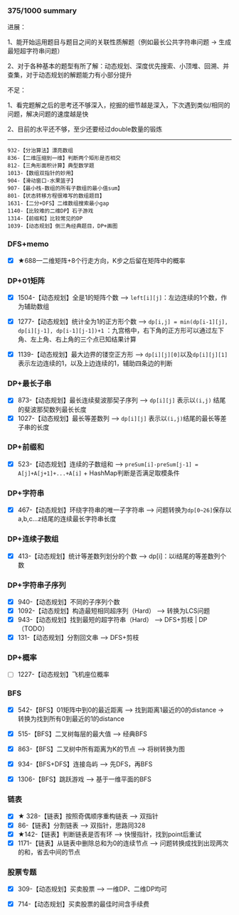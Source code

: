

### 375/1000 summary

进展：

1、能开始运用题目与题目之间的关联性质解题（例如最长公共字符串问题 -> 生成最短超字符串问题）

2、对于各种基本的题型有所了解：动态规划、深度优先搜索、小顶堆、回溯、并查集，对于动态规划的解题能力有小部分提升

不足：

1、看完题解之后的思考还不够深入，挖掘的细节越是深入，下次遇到类似/相同的问题，解决问题的速度越是快

2、目前的水平还不够，至少还要经过double数量的锻炼

---



```
932-【分治算法】漂亮数组
836-【二维压缩到一维】判断两个矩形是否相交
812-【三角形面积计算】典型数学题
1013-【数组双指针的妙用】
904-【滑动窗口-水果篮子】
907-【最小栈-数组的所有子数组的最小值sum】
801-【状态转移方程很难写的数组题目】
1631-【二分+DFS】二维数组搜索最小gap
1140-【比较难的二维DP】石子游戏
1314-【前缀和】比较常见的DP
1039-【动态规划】倒三角经典题目，DP+画图
```

### DFS+memo

- [x] ★688—二维矩阵+8个行走方向，K步之后留在矩阵中的概率

### DP+01矩阵

- [x] 1504-【动态规划】全是1的矩阵个数 ——> `left[i][j]`：左边连续的1个数，作为辅助数组
- [x] 1277-【动态规划】统计全为1的正方形个数 ——> `dp[i,j] = min(dp[i-1][j], dp[i][j-1], dp[i-1][j-1])+1` ：九宫格中，右下角的正方形可以通过左下角、左上角、右上角的三个点已知结果计算
- [x] 1139-【动态规划】最大边界的镂空正方形 ——> `dp[i][j][0]`以及`dp[i][j][1]` 表示左边连续的1，以及上边连续的1，辅助四条边的判断


### DP+最长子串
- [x] 873-【动态规划】最长连续斐波那契子序列 ——> `dp[i][j]` 表示以`(i,j)` 结尾的斐波那契数列最长长度
- [x] 1027-【动态规划】最长等差数列 ——> `dp[i][j]` 表示以`(i,j)`结尾的最长等差子串的长度

### DP+前缀和
- [x] 523-【动态规划】连续的子数组和 ——> `preSum[i]-preSum[j-1] = A[j]+A[j+1]+...+A[i]` + HashMap判断是否满足取模条件

### DP+字符串

- [x]  467-【动态规划】环绕字符串的唯一子字符串 ——> 问题转换为`dp[0~26]`保存以a,b,c...z结尾的连续最长字符串长度

### DP+连续子数组

- [x] 413-【动态规划】统计等差数列划分的个数 ——> dp[i]：以i结尾的等差数列个数

### DP+字符串子序列

- [x] 940-【动态规划】不同的子序列个数
- [x] 1092-【动态规划】构造最短相同超序列（Hard） ——> 转换为LCS问题
- [x] 943-【动态规划】找到最短的超字符串（Hard） ——>  DFS+剪枝 | DP（TODO）
- [x] 131-【动态规划】分割回文串 ——> DFS+剪枝

### DP+概率

- [ ] 1227-【动态规划】飞机座位概率 



### BFS

- [x] 542-【BFS】01矩阵中到0的最近距离 ——> 找到距离1最近的0的distance -> 转换为找到所有0到最近的1的distance
- [x] 515-【BFS】二叉树每层的最大值 ——> 经典BFS
- [x] 863-【BFS】二叉树中所有距离为K的节点 ——> 将树转换为图
- [x] 934-【BFS+DFS】连接岛屿 ——> 先DFS，再BFS
- [x] 1306-【BFS】跳跃游戏 ——> 基于一维平面的BFS



### 链表

- [x] ★ 328-【链表】按照奇偶顺序重构链表 ——>  双指针
- [x] 86-【链表】分割链表 ——> 双指针，思路同328
- [x] ★142-【链表】判断链表是否有环 ——> 快慢指针，找到point后重试
- [x] 1171-【链表】从链表中删除总和为0的连续节点 ——> 问题转换成找到出现两次的和，省去中间的节点

### 股票专题
- [x] 309-【动态规划】买卖股票 ——> 一维DP、二维DP均可
- [x] 714-【动态规划】买卖股票的最佳时间含手续费








































































